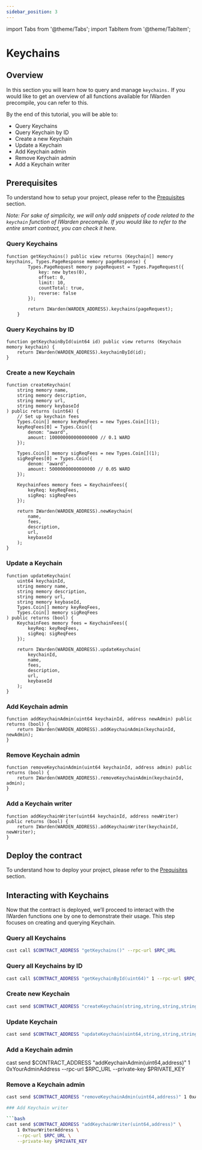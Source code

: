 ```yaml
---
sidebar_position: 3
---
```


import Tabs from '@theme/Tabs';
import TabItem from '@theme/TabItem';

# Keychains

## Overview

In this section you will learn how to query and manage `keychains.` If you would like to get an overview of all functions available for IWarden precompile, you can refer to this.

By the end of this tutorial, you will be able to:

- Query Keychains
- Query Keychain by ID
- Create a new Keychain
- Update a Keychain
- Add Keychain admin
- Remove Keychain admin
- Add a Keychain writer

## Prerequisites

To understand how to setup your project, please refer to the [Prequisites](../call-x-warden.md) section.

*Note: For sake of simplicity, we will only add snippets of code related to the `keychain` function of IWarden precompile. If you would like to refer to the entire smart contract, you can check it here.*

### Query Keychains

```solidity
function getKeychains() public view returns (Keychain[] memory keychains, Types.PageResponse memory pageResponse) {
        Types.PageRequest memory pageRequest = Types.PageRequest({
            key: new bytes(0),
            offset: 0,
            limit: 10,
            countTotal: true,
            reverse: false
        });

        return IWarden(WARDEN_ADDRESS).keychains(pageRequest);
    }
```

### Query Keychains by ID

```solidity
function getKeychainById(uint64 id) public view returns (Keychain memory keychain) {
    return IWarden(WARDEN_ADDRESS).keychainById(id);
}
```

### Create a new Keychain

```solidity
function createKeychain(
    string memory name,
    string memory description,
    string memory url,
    string memory keybaseId
) public returns (uint64) {
    // Set up keychain fees
    Types.Coin[] memory keyReqFees = new Types.Coin[](1);
    keyReqFees[0] = Types.Coin({
        denom: "award",
        amount: 100000000000000000 // 0.1 WARD
    });

    Types.Coin[] memory sigReqFees = new Types.Coin[](1);
    sigReqFees[0] = Types.Coin({
        denom: "award",
        amount: 50000000000000000 // 0.05 WARD
    });

    KeychainFees memory fees = KeychainFees({
        keyReq: keyReqFees,
        sigReq: sigReqFees
    });

    return IWarden(WARDEN_ADDRESS).newKeychain(
        name,
        fees,
        description,
        url,
        keybaseId
    );
}
```

### Update a Keychain

```solidity
function updateKeychain(
    uint64 keychainId,
    string memory name,
    string memory description,
    string memory url,
    string memory keybaseId,
    Types.Coin[] memory keyReqFees,
    Types.Coin[] memory sigReqFees
) public returns (bool) {
    KeychainFees memory fees = KeychainFees({
        keyReq: keyReqFees,
        sigReq: sigReqFees
    });

    return IWarden(WARDEN_ADDRESS).updateKeychain(
        keychainId,
        name,
        fees, 
        description,
        url,
        keybaseId
    );
}
```

### Add Keychain admin

```solidity
function addKeychainAdmin(uint64 keychainId, address newAdmin) public returns (bool) {
    return IWarden(WARDEN_ADDRESS).addKeychainAdmin(keychainId, newAdmin);
}
```

### Remove Keychain admin

```solidity
function removeKeychainAdmin(uint64 keychainId, address admin) public returns (bool) {
    return IWarden(WARDEN_ADDRESS).removeKeychainAdmin(keychainId, admin);
}
```

### Add a Keychain writer

```solidity
function addKeychainWriter(uint64 keychainId, address newWriter) public returns (bool) {
    return IWarden(WARDEN_ADDRESS).addKeychainWriter(keychainId, newWriter);
}
```

## Deploy the contract

To understand how to deploy your project, please refer to the [Prequisites](../call-x-warden.md) section.

## Interacting with Keychains

Now that the contract is deployed, we’ll proceed to interact with the IWarden functions one by one to demonstrate their usage. This step focuses on creating and querying Keychain.

### Query all Keychains

```bash
cast call $CONTRACT_ADDRESS "getKeychains()" --rpc-url $RPC_URL
```

### Query all Keychains by ID

```bash
cast call $CONTRACT_ADDRESS "getKeychainById(uint64)" 1 --rpc-url $RPC_URL
```

### Create new Keychain

```bash
cast send $CONTRACT_ADDRESS "createKeychain(string,string,string,string)" "My Keychain" "Keychain Description" "https://example.com" "keybase-id-123" --rpc-url $RPC_URL --private-key $PRIVATE_KEY
```

### Update Keychain

```bash
cast send $CONTRACT_ADDRESS "updateKeychain(uint64,string,string,string,string,(string,uint256)[],(string,uint256)[])" 1 "Updated Keychain" "Updated Description" "https://updated.com" "new-keybase-id" "(\"award\",100000000000000000)" "(\"award\",50000000000000000)" --rpc-url $RPC_URL --private-key $PRIVATE_KEY
```

### Add a Keychain admin

cast send $CONTRACT_ADDRESS "addKeychainAdmin(uint64,address)" 1 0xYourAdminAddress --rpc-url $RPC_URL --private-key $PRIVATE_KEY

### Remove a Keychain admin

```bash
cast send $CONTRACT_ADDRESS "removeKeychainAdmin(uint64,address)" 1 0xAdminToRemove --rpc-url $RPC_URL --private-key $PRIVATE_KEY

### Add Keychain writer

```bash
cast send $CONTRACT_ADDRESS "addKeychainWriter(uint64,address)" \
    1 0xYourWriterAddress \
    --rpc-url $RPC_URL \
    --private-key $PRIVATE_KEY
```
